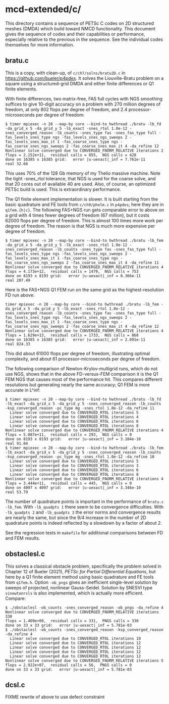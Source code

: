 # mcd-extended/c/

This directory contains a sequence of PETSc C codes on 2D structured meshes (DMDA)
which build toward NMCD functionality.  This document gives the sequence of codes
and their capabilities or performance, especially relative to the previous
in the sequence.  See the individual codes themselves for more information.

## bratu.c

This is a copy, with clean-up, of `c/ch7/solns/bratu2D.c` in
https://github.com/bueler/p4pdes.  It solves the Liouville-Bratu problem on a
square using a structured-grid DMDA and either finite differences or
Q1 finite elements.

With finite differences, two matrix-free, FAS full cycles with
NGS smoothing suffices to give 10-digit accuracy on a problem with 270 million
degrees of freedom, at only 802 flops per degree of freedom, and 2.4 processor-
microseconds per degree of freedom:

    $ timer mpiexec -n 20 --map-by core --bind-to hwthread ./bratu -lb_fd -da_grid_x 5 -da_grid_y 5 -lb_exact -snes_rtol 1.0e-12 -snes_converged_reason -lb_counts -snes_type fas -snes_fas_type full -fas_levels_snes_type ngs -fas_levels_snes_ngs_sweeps 2 -fas_levels_snes_max_it 1 -fas_coarse_snes_type ngs -fas_coarse_snes_ngs_sweeps 2 -fas_coarse_snes_max_it 4 -da_refine 12
    Nonlinear solve converged due to CONVERGED_FNORM_RELATIVE iterations 2
    flops = 2.152e+11,  residual calls = 855,  NGS calls = 428
    done on 16385 x 16385 grid:   error |u-uexact|_inf = 7.761e-11
    real 32.66

This uses 70% of the 128 Gb memory of my Thelio massive machine.  Note the
tight -snes_rtol tolerance, that NGS is used for the coarse solve, and that
20 cores out of available 40 are used.  Also, of course, an optimized PETSc
build is used.  This is extraordinary performance.

The Q1 finite element implementation is slower.  It is built starting from the
basic quadrature and FE tools from `c/ch9/phelm.c` in `p4pdes`; here they are
in `q1fem.{h|c}`.  The following FAS+NGS run gets comparable error to above on
a grid with 4 times fewer degrees of freedom (67 million), but it costs 62000
flops per degree of freedom.  This is almost 100 times more work per degree
of freedom.  The reason is that NGS is much more expensive per degree of
freedom.

    $ timer mpiexec -n 20 --map-by core --bind-to hwthread ./bratu -lb_fem -da_grid_x 5 -da_grid_y 5 -lb_exact -snes_rtol 1.0e-12 -snes_converged_reason -lb_counts -snes_type fas -snes_fas_type full -fas_levels_snes_type ngs -fas_levels_snes_ngs_sweeps 2 -fas_levels_snes_max_it 1 -fas_coarse_snes_type ngs -fas_coarse_snes_ngs_sweeps 2 -fas_coarse_snes_max_it 4 -da_refine 11
    Nonlinear solve converged due to CONVERGED_FNORM_RELATIVE iterations 4
    flops = 4.173e+12,  residual calls = 1479,  NGS calls = 753
    done on 8193 x 8193 grid:   error |u-uexact|_inf = 8.366e-11
    real 207.49

Here is the FAS+NGS Q1 FEM run on the same grid as the highest-resolution FD run above:

    timer mpiexec -n 20 --map-by core --bind-to hwthread ./bratu -lb_fem -da_grid_x 5 -da_grid_y 5 -lb_exact -snes_rtol 1.0e-12 -snes_converged_reason -lb_counts -snes_type fas -snes_fas_type full -fas_levels_snes_type ngs -fas_levels_snes_ngs_sweeps 2 -fas_levels_snes_max_it 1 -fas_coarse_snes_type ngs -fas_coarse_snes_ngs_sweeps 2 -fas_coarse_snes_max_it 4 -da_refine 12
    Nonlinear solve converged due to CONVERGED_FNORM_RELATIVE iterations 4
    flops = 1.629e+13,  residual calls = 1733,  NGS calls = 868
    done on 16385 x 16385 grid:   error |u-uexact|_inf = 2.091e-11
    real 824.33

This did about 61000 flops per degree of freedom, illustrating optimal
complexity, and about 61 processor-microseconds per degree of freedom.

The following comparison of Newton-Krylov-multigrid runs, which do not use NGS,
shows that in the above FD-versus-FEM comparison it is the Q1 FEM NGS that
causes most of the performance hit.  This compares different resolutions but
generating nearly the same accuracy; Q1 FEM is more accurate in L^inf:

    $ timer mpiexec -n 20 --map-by core --bind-to hwthread ./bratu -lb_fd -lb_exact -da_grid_x 5 -da_grid_y 5 -snes_converged_reason -lb_counts -ksp_converged_reason -pc_type mg -snes_rtol 1.0e-12 -da_refine 11
      Linear solve converged due to CONVERGED_RTOL iterations 5
      Linear solve converged due to CONVERGED_RTOL iterations 4
      Linear solve converged due to CONVERGED_RTOL iterations 6
      Linear solve converged due to CONVERGED_RTOL iterations 8
    Nonlinear solve converged due to CONVERGED_FNORM_RELATIVE iterations 4
    flops = 5.087e+11,  residual calls = 293,  NGS calls = 0
    done on 8193 x 8193 grid:   error |u-uexact|_inf = 3.104e-10
    real 91.04
    $ timer mpiexec -n 20 --map-by core --bind-to hwthread ./bratu -lb_fem -lb_exact -da_grid_x 5 -da_grid_y 5 -snes_converged_reason -lb_counts -ksp_converged_reason -pc_type mg -snes_rtol 1.0e-12 -da_refine 10
      Linear solve converged due to CONVERGED_RTOL iterations 5
      Linear solve converged due to CONVERGED_RTOL iterations 3
      Linear solve converged due to CONVERGED_RTOL iterations 6
      Linear solve converged due to CONVERGED_RTOL iterations 8
    Nonlinear solve converged due to CONVERGED_FNORM_RELATIVE iterations 4
    flops = 3.444e+11,  residual calls = 445,  NGS calls = 0
    done on 4097 x 4097 grid:   error |u-uexact|_inf = 3.346e-10
    real 53.79

The number of quadrature points is important in the performance of
`bratu.c -lb_fem`.  With `-lb_quadpts 1` there seem to be convergence
difficulties.  With `-lb_quadpts 2` and `-lb_quadpts 3` the error norms
and convergence results are nearly the same, but since the 9/4 increase
in the number of 2D quadrature points is indeed reflected by a slowdown
by a factor of about 2.

See the regression tests in `makefile` for additional comparisons between FD
and FEM results.


## obstaclesl.c

This solves a classical obstacle problem, specifically the problem solved in
Chapter 12 of Bueler (2021), _PETSc for Partial Differential Equations_, but
here by a Q1 finite element method using basic quadrature and FE tools from
`q1fem.h`.  Option `-ob_pngs` gives an inefficient single-level solution by
sweeps of projected, nonlinear Gauss-Seidel.  Solution by SNESVI type
`vinewtonrsls` is also implemented, which is actually more efficient.  Compare:

    $ ./obstaclesl -ob_counts -snes_converged_reason -ob_pngs -da_refine 4
    Nonlinear solve converged due to CONVERGED_FNORM_RELATIVE iterations 330
    flops = 1.409e+09,  residual calls = 331,  PNGS calls = 330
    done on 33 x 33 grid:   error |u-uexact|_inf = 5.781e-03
    $ ./obstaclesl -ob_counts -snes_converged_reason -ksp_converged_reason -da_refine 4
      Linear solve converged due to CONVERGED_RTOL iterations 10
      Linear solve converged due to CONVERGED_RTOL iterations 12
      Linear solve converged due to CONVERGED_RTOL iterations 12
      Linear solve converged due to CONVERGED_RTOL iterations 12
      Linear solve converged due to CONVERGED_RTOL iterations 12
    Nonlinear solve converged due to CONVERGED_FNORM_RELATIVE iterations 5
    flops = 2.922e+07,  residual calls = 56,  PNGS calls = 0
    done on 33 x 33 grid:   error |u-uexact|_inf = 5.781e-03

## dcsl.c

FIXME rewrite of above to use defect constraint
